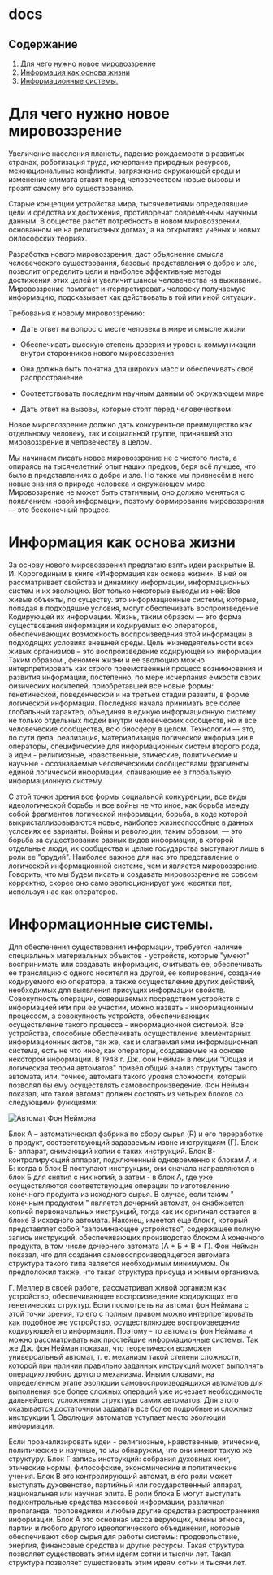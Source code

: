 # docs

## Содержание
1. [Для чего нужно новое мировоззрение](#для-чего-нужно-новое-мировоззрение)
2. [Информация как основа жизни](#информация-как-основа-жизни)
3. [Информационные системы.](#информационные-системы)


# Для чего нужно новое мировоззрение 

Увеличение населения планеты, падение рождаемости в развитых странах, роботизация труда, исчерпание природных ресурсов, межнациональные конфликты, загрязнение окружающей среды и изменение климата ставят перед человечеством новые вызовы и грозят самому его существованию. 

Старые концепции устройства мира, тысячелетиями определявшие цели и средства их достижения, противоречат современным научным данным. В обществе растёт потребность в новом мировоззрении, основанном не на религиозных догмах, а на открытиях учёных и новых философских теориях. 

 

Разработка нового мировоззрения, даст объяснение смысла человеческого существования, базовые представления о добре и зле, позволит определить цели и наиболее эффективные методы достижения этих целей и увеличит шансы человечества на выживание. Мировоззрение помогает интерпретировать человеку получаемую информацию, подсказывает как действовать в той или иной ситуации. 

Требования к новому мировоззрению: 
- Дать ответ на вопрос о месте человека в мире и смысле жизни 

- Обеспечивать высокую степень доверия и уровень коммуникации внутри сторонников нового мировоззрения 

- Она должна быть понятна для широких масс и обеспечивать своё распространение 

- Соответствовать последним научным данным об окружающем мире 

- Дать ответ на вызовы, которые стоят перед человечеством. 

Новое мировоззрение должно дать конкурентное преимущество как отдельному человеку, так и социальной группе, принявшей это мировоззрение и человечеству в целом. 

Мы начинаем писать новое мировоззрение не с чистого листа, а опираясь на тысячелетний опыт наших предков, беря всё лучшее, что было в представлениях о добре и зле. Но также мы привнесём в него новые знания о природе человека и окружающем мире.  Мировоззрение не может быть статичным, оно должно меняться с появлением новой информации, поэтому формирование мировоззрения — это бесконечный процесс. 



# Информация как основа жизни 

За основу нового мировоззрения предлагаю взять идеи раскрытые В. И. Кoрoгoдиным в книге «Информация как основа жизни». В ней он рассматривает свойства и динамику информации, информационных систем и их эволюцию. Вот только некоторые выводы из неё: 
Все живые объекты, по существу. это информационные системы, которые, попадая в подходящие условия, могут обеспечивать воспроизведение Кодирующей их информации. Жизнь, таким образом — это форма существования информации и кодируемых ею операторов, обеспечивающих возможность воспроизведения этой информации в подходящих условиях внешней среды. Цель жизнедеятельности всех живых организмов – это воспроизведение кодирующей их информации. Таким образом , феномен жизни и ее эволюцию можно интерпретировать как строго преемственный процесс возникновения и развития информации, постепенно, по мере исчерпания емкости своих физических носителей, приобретавшей все новые формы: генетической, поведенческой и на третьей стадии развити, в форме логической информации. Последняя начала принимать все более глобальный характер, объединяя в единую информационную систему не только отдельных людей внутри человеческих сообществ, но и все человеческие сообщества, всю биосферу в целом. Технологии — это, по сути дела, реализация, материализация логической информации в операторы, специфические для информационных систем второго рода, а идеи - религиозные, нравственные, этические, политические и научные - осознаваемые человеческими сообществами фрагменты единой логической информации, спаивающие ее в глобальную информационную систему.  

С этой точки зрения все формы социальной конкуренции, все виды идеологической борьбы и все войны не что иное, как борьба между собой фрагментов логической информации, борьба, в ходе которой выкристаллизовываются новые, наиболее жизнеспособные в данных условиях ее варианты. Войны и революции, таким образом, — это борьба за существование разных видов информации, в которой отдельные люди, их сообщества и целые государства выступают лишь в роли ее "орудий". Наиболее важное для нас это представление о логической информационной системе, чем и является мировоззрение. Говорить, что мы будем писать и создавать мировоззрение не совсем корректно, скорее оно само эволюционирует уже жесятки лет, используя нас как операторов. 



# Информационные системы. 

 Для обеспечения существования информации, требуется наличие специальных материальных объектов - устройств, которые "умеют" воспринимать или создавать информацию, считывать ее, обеспечивать ее трансляцию с одного носителя на другой, ее копирование, создание кодируемого ею оператора, а также осуществление других действий, необходимых для выявления присущих информации свойств. Совокупность операции, совершаемых посредством устройств с информацией или при ее участии, можно назвать - информационным процессом, а совокупность устройств, обеспечивающих осуществление такого процесса - информационной системой. Все устройства, способные обеспечивать осуществление элементарных информационных актов, так же, как и слагаемая ими информационная система, есть не что иное, как операторы, создаваемые на основе некоторой информации. В 1948 г. Дж. фон Нейман в лекции "Общая и логическая теория автоматов" привёл общий анализ структуры такого автомата, или, точнее, автомата такого уровня сложности, который позволял бы ему осуществлять самовоспроизведение. Фон Нейман показал, что такой автомат должен состоять из четырех блоков со следующими функциями:  

![Автомат Фон Неймона](https://sv-scena.ru/Buki/Informatsiya-kak-osnova-zhizni-24.jpg)

Блок A – автоматическая фабрика по сбору сырья (R) и его переработке в продукт, соответствующий задаваемым извне инструкциям (Г). Блок Б- аппарат, снимающий копии с таких инструкций. Блок В- контролирующий аппарат, подключенный одновременно к блокам А и Б: когда в блок В поступают инструкции, они сначала направляются в блок Б для снятия с них копий, а затем - в блок А, где уже осуществляются соответствующие операции по изготовлению конечного продукта из исходного сырья. В случае, если таким " конечным продуктом " является дочерний автомат, он снабжается копией первоначальных инструкций, тогда как их оригинал остается в блоке В исходного автомата. Наконец, имеется еще блок г, который представляет собой "запоминающее устройство", содержащее полную запись инструкций, обеспечивающих производство блоком A конечного продукта, в том числе дочернего автомата (А + Б + В + Г). Фон Нейман показал, что для создания самовоспроизводящегося автомата структура такого типа является необходимым минимумом. Он предположил также, что такая структура присуща и живым организма.  

Г. Меллер в своей работе, рассматривал живой организм как устройство, обеспечивающее воспроизведение кодирующих его генетических структур. Если посмотреть на автомат фон Неймана с этой точки зрения, то его с полным правом можно интерпретировать как подобное же устройство, осуществляющее воспроизведение кодирующей его информации. Поэтому - то автоматы фон Неймана и можно рассматривать как простейшие информационные системы. Так же Дж. фон Нейман показал, что теоретически возможен универсальный автомат, т. е. механизм такой степени сложности, которой при наличии правильно заданных инструкций может выполнять операцию любого другого механизма. Иными словами, на определенном этапе эволюции самовоспроизводящихся автоматов для выполнения все более сложных операций уже исчезает необходимость дальнейшего усложнения структуры самих автоматов. Для этого оказывается достаточным задавать все более подробные и сложные инструкции 1. Эволюция автоматов уступает место эволюции информации. 

Если проанализировать идеи - религиозные, нравственные, этические, политические и научные, то мы обнаружим, что они имеют такую же структуру. Блок Г запись инструкций: собрания духовных книг, этические нормы, философские, экономические и политические учения. Блок В это контролирующий автомат, в его роли может выступать духовенство, партийный или государственный аппарат, национальная или научная элита. В роли блока Б могут выступать подконтрольные средства массовой информации, различная пропаганда, проповедники и любые другие средства распространения информации. Блок А это основная масса верующих, члены этноса, партии и любого другого идеологического объединения, которые обеспечивают сбор сырья для работы системы: продовольствие, энергия, финансовые средства и другие ресурсы.  Такая структура позволяет существовать этим идеям сотни и тысячи лет. Такая структура позволяет существовать этим идеям сотни и тысячи лет.

